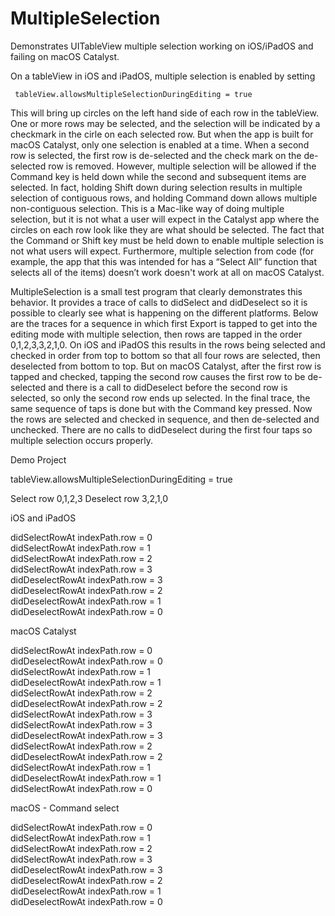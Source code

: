 # MultipleSelection
Demonstrates UITableView multiple selection working on iOS/iPadOS and failing on macOS Catalyst.

On a tableView in iOS and iPadOS, multiple selection is enabled by setting

     tableView.allowsMultipleSelectionDuringEditing = true

This will bring up circles on the left hand side of each row in the tableView. One or more rows may be selected, and the selection will be indicated by a checkmark in the cirle on each selected row.  But when the app is built for macOS Catalyst, only one selection is enabled at a time.  When a second row is selected, the first row is de-selected and the check mark on the de-selected row is removed.   However, multiple selection will be allowed if the Command key is held down while the second and subsequent items are selected.  In fact, holding Shift down during selection results in multiple selection of contiguous rows, and holding Command down allows multiple non-contiguous selection.   This is a Mac-like way of doing multiple selection, but it is not what a user will expect in the Catalyst app where the circles on each row look like they are what should be selected.  The fact that the Command or Shift key must be held down to enable multiple selection is not what users will expect.  Furthermore, multiple selection from code (for example, the app that this was intended for has a “Select All” function that selects all of the items) doesn’t work doesn't work at all on macOS Catalyst.

MultipleSelection is a small test program that clearly demonstrates this behavior.  It provides a trace of calls to didSelect and didDeselect so it is possible to clearly see what is happening on the different platforms.  Below are the traces for a sequence in which first Export is tapped to get into the editing mode with multiple selection, then rows are tapped in the order 0,1,2,3,3,2,1,0.   On iOS and iPadOS this results in the rows being selected and checked in order from top to bottom so that all four rows are selected, then deselected from bottom to top.   But on macOS Catalyst, after the first row is tapped and checked, tapping the second row causes the first row to be de-selected and there is a call to didDeselect before the second row is selected, so only the second row ends up selected.   In the final trace, the same sequence of taps is done but with the Command key pressed.   Now the rows are selected and checked in sequence, and then de-selected and unchecked.  There are no calls to didDeselect during the first four taps so multiple selection occurs properly.


Demo Project

tableView.allowsMultipleSelectionDuringEditing = true

Select row 0,1,2,3
Deselect row 3,2,1,0

iOS and iPadOS

didSelectRowAt indexPath.row = 0<br/>
didSelectRowAt indexPath.row = 1<br/>
didSelectRowAt indexPath.row = 2<br/>
didSelectRowAt indexPath.row = 3<br/>
didDeselectRowAt indexPath.row = 3<br/>
didDeselectRowAt indexPath.row = 2<br/>
didDeselectRowAt indexPath.row = 1<br/>
didDeselectRowAt indexPath.row = 0<br/>



macOS Catalyst

didSelectRowAt indexPath.row = 0<br/>
didDeselectRowAt indexPath.row = 0<br/>
didSelectRowAt indexPath.row = 1<br/>
didDeselectRowAt indexPath.row = 1<br/>
didSelectRowAt indexPath.row = 2<br/>
didDeselectRowAt indexPath.row = 2<br/>
didSelectRowAt indexPath.row = 3<br/>
didSelectRowAt indexPath.row = 3<br/>
didDeselectRowAt indexPath.row = 3<br/>
didSelectRowAt indexPath.row = 2<br/>
didDeselectRowAt indexPath.row = 2<br/>
didSelectRowAt indexPath.row = 1<br/>
didDeselectRowAt indexPath.row = 1<br/>
didSelectRowAt indexPath.row = 0<br/>


macOS - Command select

didSelectRowAt indexPath.row = 0<br/>
didSelectRowAt indexPath.row = 1<br/>
didSelectRowAt indexPath.row = 2<br/>
didSelectRowAt indexPath.row = 3<br/>
didDeselectRowAt indexPath.row = 3<br/>
didDeselectRowAt indexPath.row = 2<br/>
didDeselectRowAt indexPath.row = 1<br/>
didDeselectRowAt indexPath.row = 0<br/>
